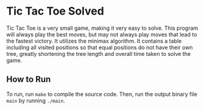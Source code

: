 # Tic Tac Toe Solved

Tic Tac Toe is a very small game, making it very easy to solve. This program will always play the best moves, but may not always play moves that lead to the fastest victory. It utilizes the minimax algorithm. It contains a table including all visited positions so that equal positions do not have their own tree, greatly shortening the tree length and overall time taken to solve the game.

## How to Run

To run, run `make` to compile the source code. Then, run the output binary file `main` by running `./main`.